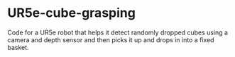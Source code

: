 # UR5e-cube-grasping
Code for a UR5e robot that helps it detect randomly dropped cubes using a camera and depth sensor and then picks it up and drops in into a fixed basket.
